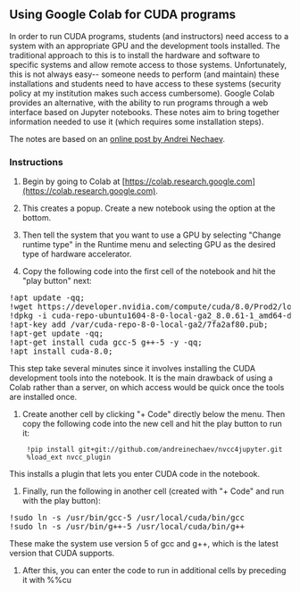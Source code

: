 ## Using Google Colab for CUDA programs

In order to run CUDA programs, students (and instructors) need access
to a system with an appropriate GPU and the development tools
installed.
The traditional approach to this is to install the hardware and
software to specific systems and allow remote access to those systems.
Unfortunately, this is not always easy-- someone needs to perform (and
maintain) these installations and students need to have access to
these systems (security policy at my institution makes such
access cumbersome).
Google Colab provides an alternative, with the ability to run programs
through a web interface based on Jupyter notebooks.
These notes aim to bring together information needed to use it (which
requires some installation steps).

The notes are based on an
[online post by Andrei Nechaev](https://medium.com/@iphoenix179/running-cuda-c-c-in-jupyter-or-how-to-run-nvcc-in-google-colab-663d33f53772).

### Instructions

1. Begin by going to Colab at
[https://colab.research.google.com](https://colab.research.google.com).

1. This creates a popup.
Create a new notebook using the option at the bottom.

1. Then tell the system that you want to use a GPU by selecting "Change
runtime type" in the Runtime menu and selecting GPU as the desired type of
hardware accelerator.

1. Copy the following code into the first cell of the notebook and hit
the "play button" next:
<pre>
!apt update -qq;
!wget https://developer.nvidia.com/compute/cuda/8.0/Prod2/local_installers/cuda-repo-ubuntu1604-8-0-local-ga2_8.0.61-1_amd64-deb;
!dpkg -i cuda-repo-ubuntu1604-8-0-local-ga2_8.0.61-1_amd64-deb;
!apt-key add /var/cuda-repo-8-0-local-ga2/7fa2af80.pub;
!apt-get update -qq;
!apt-get install cuda gcc-5 g++-5 -y -qq;
!apt install cuda-8.0;
</pre>
This step take several minutes since it involves installing the CUDA
development tools into the notebook.
It is the main drawback of using a Colab rather than a server, on
which access would be quick once the tools are installed once.

1. Create another cell by clicking "+ Code" directly below the menu.
Then copy the following code into the new cell and hit the play button
to run it:

        !pip install git+git://github.com/andreinechaev/nvcc4jupyter.git
        %load_ext nvcc_plugin
This installs a plugin that lets you enter CUDA code in the notebook.

1. Finally, run the following in another cell (created with "+ Code"
and run with the play button):
<pre>
!sudo ln -s /usr/bin/gcc-5 /usr/local/cuda/bin/gcc
!sudo ln -s /usr/bin/g++-5 /usr/local/cuda/bin/g++
</pre>
These make the system use version 5 of gcc and g++, which is the
latest version that CUDA supports.

1. After this, you can enter the code to run in additional cells by
preceding it with %%cu 

